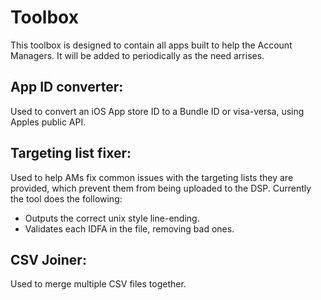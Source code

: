 # Toolbox
This toolbox is designed to contain all apps built to help the Account Managers. It will be added to periodically as the need arrises.

## App ID converter:
Used to convert an iOS App store ID to a Bundle ID or visa-versa, using Apples public API.

## Targeting list fixer:
Used to help AMs fix common issues with the targeting lists they are provided, which prevent them from being uploaded to the DSP. Currently the tool does the following:

- Outputs the correct unix style line-ending.
- Validates each IDFA in the file, removing bad ones.

## CSV Joiner: 
Used to merge multiple CSV files together.
